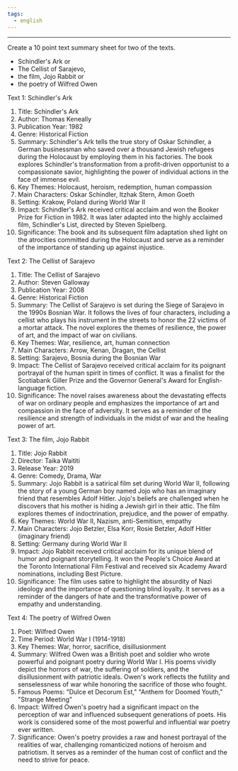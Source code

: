 ```yaml
---
tags:
  - english
---
```

___
Create a 10 point text summary sheet for two of the texts.

- Schindler's Ark or
- The Cellist of Sarajevo,
- the film, Jojo Rabbit or
- the poetry of Wilfred Owen

Text 1: Schindler's Ark
1. Title: Schindler's Ark
2. Author: Thomas Keneally
3. Publication Year: 1982
4. Genre: Historical Fiction
5. Summary: Schindler's Ark tells the true story of Oskar Schindler, a German businessman who saved over a thousand Jewish refugees during the Holocaust by employing them in his factories. The book explores Schindler's transformation from a profit-driven opportunist to a compassionate savior, highlighting the power of individual actions in the face of immense evil.
6. Key Themes: Holocaust, heroism, redemption, human compassion
7. Main Characters: Oskar Schindler, Itzhak Stern, Amon Goeth
8. Setting: Krakow, Poland during World War II
9. Impact: Schindler's Ark received critical acclaim and won the Booker Prize for Fiction in 1982. It was later adapted into the highly acclaimed film, Schindler's List, directed by Steven Spielberg.
10. Significance: The book and its subsequent film adaptation shed light on the atrocities committed during the Holocaust and serve as a reminder of the importance of standing up against injustice.


Text 2: The Cellist of Sarajevo
1. Title: The Cellist of Sarajevo
2. Author: Steven Galloway
3. Publication Year: 2008
4. Genre: Historical Fiction
5. Summary: The Cellist of Sarajevo is set during the Siege of Sarajevo in the 1990s Bosnian War. It follows the lives of four characters, including a cellist who plays his instrument in the streets to honor the 22 victims of a mortar attack. The novel explores the themes of resilience, the power of art, and the impact of war on civilians.
6. Key Themes: War, resilience, art, human connection
7. Main Characters: Arrow, Kenan, Dragan, the Cellist
8. Setting: Sarajevo, Bosnia during the Bosnian War
9. Impact: The Cellist of Sarajevo received critical acclaim for its poignant portrayal of the human spirit in times of conflict. It was a finalist for the Scotiabank Giller Prize and the Governor General's Award for English-language fiction.
10. Significance: The novel raises awareness about the devastating effects of war on ordinary people and emphasizes the importance of art and compassion in the face of adversity. It serves as a reminder of the resilience and strength of individuals in the midst of war and the healing power of art.


Text 3: The film, Jojo Rabbit

1. Title: Jojo Rabbit
2. Director: Taika Waititi
3. Release Year: 2019
4. Genre: Comedy, Drama, War
5. Summary: Jojo Rabbit is a satirical film set during World War II, following the story of a young German boy named Jojo who has an imaginary friend that resembles Adolf Hitler. Jojo's beliefs are challenged when he discovers that his mother is hiding a Jewish girl in their attic. The film explores themes of indoctrination, prejudice, and the power of empathy.
6. Key Themes: World War II, Nazism, anti-Semitism, empathy
7. Main Characters: Jojo Betzler, Elsa Korr, Rosie Betzler, Adolf Hitler (imaginary friend)
8. Setting: Germany during World War II
9. Impact: Jojo Rabbit received critical acclaim for its unique blend of humor and poignant storytelling. It won the People's Choice Award at the Toronto International Film Festival and received six Academy Award nominations, including Best Picture.
10. Significance: The film uses satire to highlight the absurdity of Nazi ideology and the importance of questioning blind loyalty. It serves as a reminder of the dangers of hate and the transformative power of empathy and understanding.

Text 4: The poetry of Wilfred Owen
1. Poet: Wilfred Owen
2. Time Period: World War I (1914-1918)
3. Key Themes: War, horror, sacrifice, disillusionment
4. Summary: Wilfred Owen was a British poet and soldier who wrote powerful and poignant poetry during World War I. His poems vividly depict the horrors of war, the suffering of soldiers, and the disillusionment with patriotic ideals. Owen's work reflects the futility and senselessness of war while honoring the sacrifice of those who fought.
5. Famous Poems: "Dulce et Decorum Est," "Anthem for Doomed Youth," "Strange Meeting"
6. Impact: Wilfred Owen's poetry had a significant impact on the perception of war and influenced subsequent generations of poets. His work is considered some of the most powerful and influential war poetry ever written.
7. Significance: Owen's poetry provides a raw and honest portrayal of the realities of war, challenging romanticized notions of heroism and patriotism. It serves as a reminder of the human cost of conflict and the need to strive for peace.
